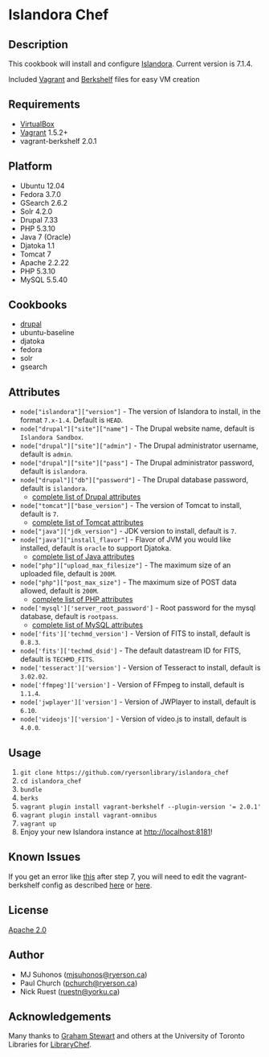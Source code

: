 # Islandora Chef

## Description

This cookbook will install and configure [Islandora](http://islandora.ca). Current version is 7.1.4.

Included [Vagrant](http://www.vagrantup.com) and [Berkshelf](http://berkshelf.com) files for easy VM creation

## Requirements

* [VirtualBox](https://www.virtualbox.org/)
* [Vagrant](http://localhost:8181) 1.5.2+
* vagrant-berkshelf 2.0.1

## Platform

* Ubuntu 12.04
* Fedora 3.7.0
* GSearch 2.6.2
* Solr 4.2.0
* Drupal 7.33
* PHP 5.3.10
* Java 7 (Oracle)
* Djatoka 1.1
* Tomcat 7
* Apache 2.2.22
* PHP 5.3.10
* MySQL 5.5.40

## Cookbooks

* [drupal](http://github.com/gondoi/drupal-cookbook)
* ubuntu-baseline
* djatoka
* fedora
* solr
* gsearch

## Attributes

* `node["islandora"]["version"]` - The version of Islandora to install, in the format `7.x-1.4`. Default is `HEAD`.
* `node["drupal"]["site"]["name"]` - The Drupal website name, default is `Islandora Sandbox`.
* `node["drupal"]["site"]["admin"]` - The Drupal administrator username, default is `admin`.
* `node["drupal"]["site"]["pass"]` - The Drupal administrator password, default is `islandora`.
* `node["drupal"]["db"]["password"]` - The Drupal database password, default is `islandora`.
	* [complete list of Drupal attributes](https://github.com/gondoi/drupal-cookbook#attributes)
* `node["tomcat"]["base_version"]` - The version of Tomcat to install, default is `7`.
	* [complete list of Tomcat attributes](https://github.com/opscode-cookbooks/tomcat#attributes)
* `node["java"]["jdk_version"]` - JDK version to install, default is `7`.
* `node["java"]["install_flavor"]` - Flavor of JVM you would like installed, default is `oracle` to support Djatoka.
	* [complete list of Java attributes](https://github.com/agileorbit-cookbooks/java#attributes)
* `node["php"]["upload_max_filesize"]` - The maximum size of an uploaded file, default is `200M`.
* `node["php"]["post_max_size"]` - The maximum size of POST data allowed, default is `200M`.
	* [complete list of PHP attributes](https://github.com/opscode-cookbooks/php#attributes)
* `node['mysql']['server_root_password']` - Root password for the mysql database, default is `rootpass`.
	* [complete list of MySQL attributes](https://github.com/opscode-cookbooks/mysql#attributes)
* `node['fits']['techmd_version']` - Version of FITS to install, default is `0.8.3`.
* `node['fits']['techmd_dsid']` - The default datastream ID for FITS, default is `TECHMD_FITS`.
* `node['tesseract']['version']` - Version of Tesseract to install, default is `3.02.02`.
* `node['ffmpeg']['version']` - Version of FFmpeg to install, default is `1.1.4`.
* `node['jwplayer']['version']` - Version of JWPlayer to install, default is `6.10`.
* `node['videojs']['version']` - Version of video.js to install, default is `4.0.0`.

## Usage

1. `git clone https://github.com/ryersonlibrary/islandora_chef`
2. `cd islandora_chef`
3. `bundle`
4. `berks`
5. `vagrant plugin install vagrant-berkshelf --plugin-version '= 2.0.1'`
6. `vagrant plugin install vagrant-omnibus`
7. `vagrant up`
8. Enjoy your new Islandora instance at [http://localhost:8181](http://localhost:8181)!

## Known Issues

If you get an error like [this](https://gist.github.com/ruebot/439c6a23992e6660edcd) after step 7, you will need to edit the vagrant-berkshelf config as described [here](https://github.com/berkshelf/vagrant-berkshelf/issues/228#issue-47313643) or [here](https://github.com/berkshelf/vagrant-berkshelf/issues/228#issuecomment-62207197).

## License

[Apache 2.0](http://www.apache.org/licenses/LICENSE-2.0.html)

## Author

* MJ Suhonos (<mjsuhonos@ryerson.ca>)
* Paul Church (<pchurch@ryerson.ca>)
* Nick Ruest (<ruestn@yorku.ca>)

## Acknowledgements

Many thanks to [Graham Stewart](https://github.com/whitepine23) and others at the University of Toronto Libraries for [LibraryChef](https://github.com/utlib/chef-islandora).
